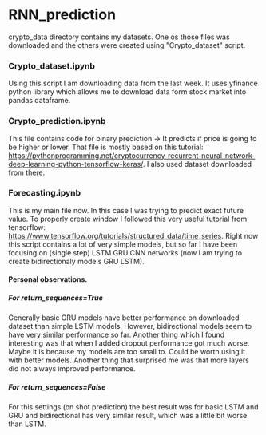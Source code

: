 # RNN_prediction

crypto_data directory contains my datasets. One os those files was downloaded and the others were created using "Crypto_dataset" script.

### Crypto_dataset.ipynb
Using this script I am downloading data from the last week.
It uses yfinance python library which allows me to download data form stock market into pandas dataframe.


### Crypto_prediction.ipynb
This file contains code for binary prediction -> It predicts if price is going to be higher or lower.
That file is mostly based on this tutorial: https://pythonprogramming.net/cryptocurrency-recurrent-neural-network-deep-learning-python-tensorflow-keras/. 
I also used dataset downloaded from there.


### Forecasting.ipynb
This is my main file now. In this case I was trying to predict exact future value. 
To properly create window I followed this very useful tutorial from tensorflow: https://www.tensorflow.org/tutorials/structured_data/time_series. 
Right now this script contains a lot of very simple models, but so far I have been focusing on (single step) LSTM GRU CNN networks (now I am trying to create bidirectionaly models GRU LSTM).

#### Personal observations.
##### For return_sequences=True
Generally basic GRU models have better performance on downloaded dataset than simple LSTM models. However, bidirectional models seem to have very similar performance so far.
Another thing which I found interesting was that when I added dropout performance got much worse. Maybe it is because my models are too small to. Could be worth using it with better models. Another thing that surprised me was that more layers did not always improved performance. 

##### For return_sequences=False
For this settings (on shot prediction) the best result was for basic LSTM and GRU and bidirectional has very similar result, which was a little bit worse than LSTM. 

